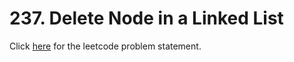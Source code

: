 # 237. Delete Node in a Linked List

Click [here](https://leetcode.com/problems/delete-node-in-a-linked-list/) for the leetcode problem statement.
